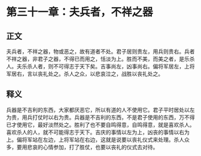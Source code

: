 # 第三十一章：夫兵者，不祥之器

## 正文
夫兵者，不祥之器，物或恶之，故有道者不处。君子居则贵左，用兵则贵右。兵者不祥之器，非君子之器，不得已而用之，恬淡为上。胜而不美，而美之者，是乐杀人。夫乐杀人者，则不可得志于天下矣。吉事尚左，凶事尚右。偏将军居左，上将军居右，言以丧礼处之。杀人之众，以悲哀泣之，战胜以丧礼处之。

## 释义
兵器是不吉利的东西，大家都厌恶它，所以有道的人不使用它。君子平时居处以左为贵，用兵打仗时以右为贵。兵器是不吉利的东西，不是君子使用的东西，万不得已才使用它，最好淡然处之。胜利了也不要自鸣得意，自鸣得意，就是喜欢杀人。喜欢杀人的人，就不可能得志于天下。吉庆的事情以左为上，凶丧的事情以右为上。偏将军站在左边，上将军站在右边，这就是说要以丧礼仪式来处理。杀人众多，要用悲哀的心情参加，打了胜仗，也要以丧礼的仪式去对待。